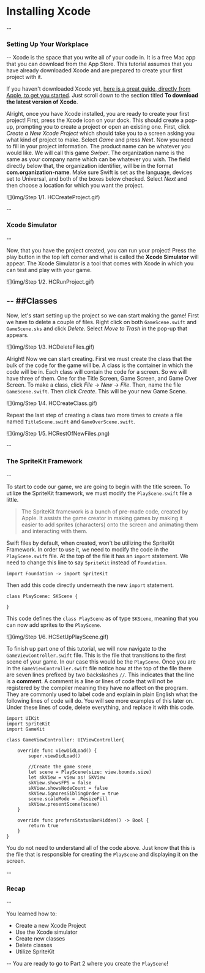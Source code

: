 # Installing Xcode
--
### Setting Up Your Workplace
--
Xcode is the space that you write all of your code in. It is a free Mac app that you can download from the App Store. This tutorial assumes that you have already downloaded Xcode and are prepared to create your first project with it.

If you haven't downloaded Xcode yet, [here is a great guide, directly from Apple, to get you started](https://developer.apple.com/library/ios/referencelibrary/GettingStarted/DevelopiOSAppsSwift/). Just scroll down to the section titled **To download the latest version of Xcode**.

Alright, once you have Xcode installed, you are ready to create your first project! First, press the Xcode icon on your dock. This should create a pop-up, prompting you to create a project or open an existing one. First, click *Create a New Xcode Project* which should take you to a screen asking you what kind of project to make. Select *Game* and press *Next*. Now you need to fill in your project information. The product name can be whatever you would like. We will call this game *Swiper*. The organization name is the same as your company name which can be whatever you wish. The field directly below that, the organization identifier, will be in the format **com.organization-name**. Make sure Swift is set as the language, devices set to Universal, and both of the boxes below checked. Select *Next* and then choose a location for which you want the project.

![](img/Step 1/1. HCCreateProject.gif)

--
### Xcode Simulator
--

Now, that you have the project created, you can run your project! Press the play button in the top left corner and what is called the **Xcode Simulator** will appear. The Xcode Simulator is a tool that comes with Xcode in which you can test and play with your game.

![](img/Step 1/2. HCRunProject.gif)

--
##Classes
--

Now, let's start setting up the project so we can start making the game! First we have to delete a couple of files. Right click on both `GameScene.swift` and `GameScene.sks` and click *Delete*. Select *Move to Trash* in the pop-up that appears.

![](img/Step 1/3. HCDeleteFiles.gif)

Alright! Now we can start creating. First we must create the class that the bulk of the code for the game will be. A class is the container in which the code will be in. Each class will contain the code for a screen. So we will have three of them. One for the Title Screen, Game Screen, and Game Over Screen. To make a class, click *File* -> *New* -> *File*. Then, name the file `GameScene.swift`. Then click *Create*. This will be your new Game Scene. 

![](img/Step 1/4. HCCreateClass.gif)

Repeat the last step of creating a class two more times to create a file named `TitleScene.swift` and `GameOverScene.swift`.

![](img/Step 1/5. HCRestOfNewFiles.png)

--
### The SpriteKit Framework
--

To start to code our game, we are going to begin with the title screen. To utilize the SpriteKit framework, we must modify the `PlayScene.swift` file a little.

> The SpriteKit framework is a bunch of pre-made code, created by Apple. It assists the game creator in making games by making it easier to add sprites (characters) onto the screen and animating them and interacting with them.

Swift files by default, when created, won't be utilizing the SpriteKit Framework. In order to use it, we need to modify the code in the `PlayScene.swift` file. At the top of the file it has an `import` statement. We need to change this line to say `SpriteKit` instead of `Foundation`.

`import Foundation -> import SpriteKit`

Then add this code directly underneath the new `import` statement.

`class PlayScene: SKScene {`

`}`

This code defines the `class PlayScene` as of type `SKScene`, meaning that you can now add sprites to the `PlayScene`.

![](img/Step 1/6. HCSetUpPlayScene.gif)

To finish up part one of this tutorial, we will now navigate to the `GameViewController.swift` file. This is the file that transitions to the first scene of your game. In our case this would be the `PlayScene`. Once you are in the `GameViewController.swift` file notice how at the top of the file there are seven lines prefixed by two backslashes `//`. This indicates that the line is a **comment**. A comment is a line or lines of code that will not be registered by the compiler meaning they have no affect on the program. They are commonly used to label code and explain in plain English what the following lines of code will do. You will see more examples of this later on. Under these lines of code, delete everything, and replace it with this code.

	import UIKit
	import SpriteKit
	import GameKit

	class GameViewController: UIViewController{
    
    	override func viewDidLoad() {
     		super.viewDidLoad()
        
       		//Create the game scene
        	let scene = PlayScene(size: view.bounds.size)
        	let skView = view as! SKView
        	skView.showsFPS = false
        	skView.showsNodeCount = false
        	skView.ignoresSiblingOrder = true
        	scene.scaleMode = .ResizeFill
        	skView.presentScene(scene)
    	}
    
   		override func prefersStatusBarHidden() -> Bool {
        	return true
    	}
	} 

You do not need to understand all of the code above. Just know that this is the file that is responsible for creating the `PlayScene` and displaying it on the screen.

--
### Recap
--

You learned how to:

* Create a new Xcode Project
* Use the Xcode simulator
* Create new classes
* Delete classes
* Utilize SpriteKit

--
You are ready to go to Part 2 where you create the `PlayScene`!

